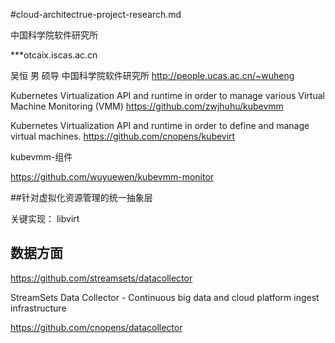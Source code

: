 #cloud-architectrue-project-research.md

中国科学院软件研究所

***otcaix.iscas.ac.cn

吴恒  男  硕导  中国科学院软件研究所
http://people.ucas.ac.cn/~wuheng




Kubernetes Virtualization API and runtime in order to manage various Virtual Machine Monitoring (VMM)
https://github.com/zwjhuhu/kubevmm



Kubernetes Virtualization API and runtime in order to define and manage virtual machines.
https://github.com/cnopens/kubevirt


kubevmm-组件

https://github.com/wuyuewen/kubevmm-monitor


##针对虚拟化资源管理的统一抽象层

关键实现： libvirt


























## 数据方面

https://github.com/streamsets/datacollector

StreamSets Data Collector - Continuous big data and cloud platform ingest infrastructure

https://github.com/cnopens/datacollector